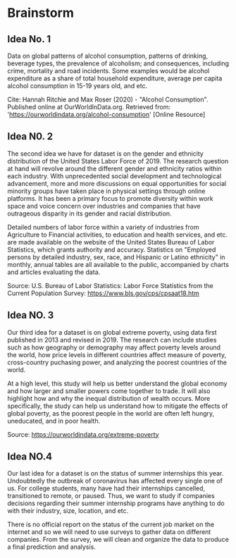 # Brainstorm

## Idea No. 1
   Data on global patterns of alcohol consumption, patterns of drinking, beverage types, the prevalence of alcoholism; and consequences, including crime, mortality and road incidents. Some examples would be alcohol expenditure as a share of total household expenditure, average per capita alcohol consumption in 15-19 years old, and etc.

   Cite: Hannah Ritchie and Max Roser (2020) - "Alcohol Consumption". Published online at OurWorldInData.org. Retrieved from: 'https://ourworldindata.org/alcohol-consumption' [Online Resource]

## Idea N0. 2
  The second idea we have for dataset is on the gender and ethnicity distribution of the United States Labor Force of 2019. The research question at hand will revolve around the different gender and ethnicity ratios within each industry. With unprecedented social development and technological advancement, more and more discussions on equal opportunities for social minority groups have taken place in physical settings  through online platforms. It has been a primary focus to promote diversity within work space and voice concern over industries and companies that have outrageous disparity in its gender and racial distribution.

  Detailed numbers of labor force within a variety of industries from Agriculture to Financial activities, to education and health services, and etc. are made available on the website of the United States Bureau of Labor Statistics, which grants authority and accuracy. Statistics on "Employed persons by detailed industry, sex, race, and Hispanic or Latino ethnicity" in monthly, annual tables are all available to the public, accompanied by charts and articles evaluating the data.

  Source: U.S. Bureau of Labor Statistics: Labor Force Statistics from the Current Population Survey: https://www.bls.gov/cps/cpsaat18.htm


## Idea NO. 3
  Our third idea for a dataset is on global extreme poverty, using data first published in 2013 and revised in 2019. The research can include studies such as how geography or demography may affect poverty levels around the world, how price levels in different countries affect measure of poverty, cross-country puchasing power, and analyzing the poorest countries of the world.

  At a high level, this study will help us better understand the global economy and how larger and smaller powers come together to trade. It will also highlight how and why the inequal distribution of wealth occurs. More specifically, the study can help us understand how to mitigate the effects of global poverty, as the poorest people in the world are often left hungry, uneducated, and in poor health.

  Source: https://ourworldindata.org/extreme-poverty

## Idea NO.4
  Our last idea for a dataset is on the status of summer internships this year. Undoubtedly the outbreak of coronavirus has affected every single one of us. For college students, many have had their internships cancelled, transitioned to remote, or paused. Thus, we want to study if companies decisions regarding their summer internship programs have anything to do with their industry, size, location, and etc.

  There is no official report on the status of the current job market on the internet and so we will need to use surveys to gather data on different companies. From the survey, we will clean and organize the data to produce a final prediction and analysis.
